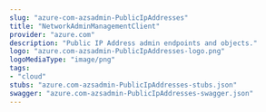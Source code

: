 ```yaml
---
slug: "azure-com-azsadmin-PublicIpAddresses"
title: "NetworkAdminManagementClient"
provider: "azure.com"
description: "Public IP Address admin endpoints and objects."
logo: "azure.com-azsadmin-PublicIpAddresses-logo.png"
logoMediaType: "image/png"
tags:
- "cloud"
stubs: "azure.com-azsadmin-PublicIpAddresses-stubs.json"
swagger: "azure.com-azsadmin-PublicIpAddresses-swagger.json"
---
```

